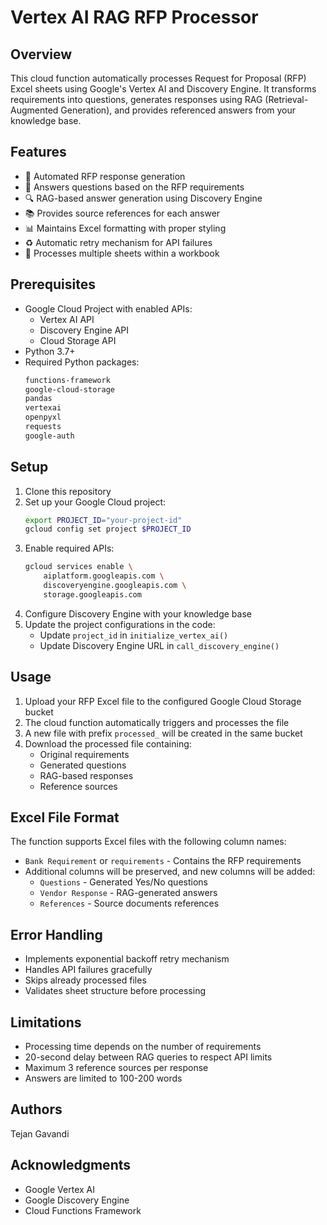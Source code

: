 # Vertex AI RAG RFP Processor

## Overview
This cloud function automatically processes Request for Proposal (RFP) Excel sheets using Google's Vertex AI and Discovery Engine. It transforms requirements into questions, generates responses using RAG (Retrieval-Augmented Generation), and provides referenced answers from your knowledge base.

## Features
- 🤖 Automated RFP response generation
- 📝 Answers questions based on the RFP requirements
- 🔍 RAG-based answer generation using Discovery Engine
- 📚 Provides source references for each answer
- 📊 Maintains Excel formatting with proper styling
- ♻️ Automatic retry mechanism for API failures
- 🔄 Processes multiple sheets within a workbook

## Prerequisites
- Google Cloud Project with enabled APIs:
  - Vertex AI API
  - Discovery Engine API
  - Cloud Storage API
- Python 3.7+
- Required Python packages:
  ```txt
  functions-framework
  google-cloud-storage
  pandas
  vertexai
  openpyxl
  requests
  google-auth
  ```

## Setup
1. Clone this repository
2. Set up your Google Cloud project:
   ```bash
   export PROJECT_ID="your-project-id"
   gcloud config set project $PROJECT_ID
   ```
3. Enable required APIs:
   ```bash
   gcloud services enable \
       aiplatform.googleapis.com \
       discoveryengine.googleapis.com \
       storage.googleapis.com
   ```
4. Configure Discovery Engine with your knowledge base
5. Update the project configurations in the code:
   - Update `project_id` in `initialize_vertex_ai()`
   - Update Discovery Engine URL in `call_discovery_engine()`

## Usage
1. Upload your RFP Excel file to the configured Google Cloud Storage bucket
2. The cloud function automatically triggers and processes the file
3. A new file with prefix `processed_` will be created in the same bucket
4. Download the processed file containing:
   - Original requirements
   - Generated questions
   - RAG-based responses
   - Reference sources

## Excel File Format
The function supports Excel files with the following column names:
- `Bank Requirement` or `requirements` - Contains the RFP requirements
- Additional columns will be preserved, and new columns will be added:
  - `Questions` - Generated Yes/No questions
  - `Vendor Response` - RAG-generated answers
  - `References` - Source documents references

## Error Handling
- Implements exponential backoff retry mechanism
- Handles API failures gracefully
- Skips already processed files
- Validates sheet structure before processing

## Limitations
- Processing time depends on the number of requirements
- 20-second delay between RAG queries to respect API limits
- Maximum 3 reference sources per response
- Answers are limited to 100-200 words



## Authors
Tejan Gavandi

## Acknowledgments
- Google Vertex AI
- Google Discovery Engine
- Cloud Functions Framework
